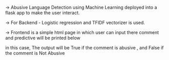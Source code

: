 -> Abusive Language Detection using Machine Learning deployed into a flask app to make the user interact.



-> For Backend  - Logistic regression and TFIDF vectorizer is used.


-> Frontend is a simple html page in which user can input there comment and predictive will be printed below

in this case, The output will be True if the comment is abusive , and False if the comment is Not Abusive
